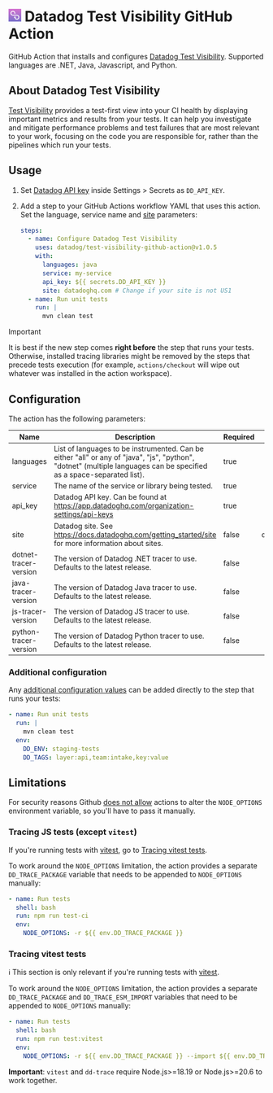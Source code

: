 # <img height="25" src="logos/test_visibility_logo.png" />  Datadog Test Visibility GitHub Action

GitHub Action that installs and configures [Datadog Test Visibility](https://docs.datadoghq.com/tests/). 
Supported languages are .NET, Java, Javascript, and Python.

## About Datadog Test Visibility

[Test Visibility](https://docs.datadoghq.com/tests/) provides a test-first view into your CI health by displaying important metrics and results from your tests. 
It can help you investigate and mitigate performance problems and test failures that are most relevant to your work, focusing on the code you are responsible for, rather than the pipelines which run your tests.

## Usage

1. Set [Datadog API key](https://app.datadoghq.com/organization-settings/api-keys) inside Settings > Secrets as `DD_API_KEY`.
2. Add a step to your GitHub Actions workflow YAML that uses this action. Set the language, service name and [site](https://docs.datadoghq.com/getting_started/site/) parameters: 

   ```yaml
   steps:
     - name: Configure Datadog Test Visibility
       uses: datadog/test-visibility-github-action@v1.0.5
       with:
         languages: java
         service: my-service
         api_key: ${{ secrets.DD_API_KEY }}
         site: datadoghq.com # Change if your site is not US1
     - name: Run unit tests
       run: |
         mvn clean test
   ```

> [!IMPORTANT]  
> It is best if the new step comes __right before__ the step that runs your tests.
> Otherwise, installed tracing libraries might be removed by the steps that precede tests execution 
> (for example, `actions/checkout` will wipe out whatever was installed in the action workspace).

## Configuration

The action has the following parameters:

| Name | Description | Required | Default |
| ---- | ----------- | -------- | ------- |
 | languages | List of languages to be instrumented. Can be either "all" or any of "java", "js", "python", "dotnet" (multiple languages can be specified as a space-separated list). | true | |
 | service | The name of the service or library being tested. | true | |
 | api_key | Datadog API key. Can be found at https://app.datadoghq.com/organization-settings/api-keys | true | |
 | site | Datadog site. See https://docs.datadoghq.com/getting_started/site for more information about sites. | false | datadoghq.com |
 | dotnet-tracer-version | The version of Datadog .NET tracer to use. Defaults to the latest release. | false | |
 | java-tracer-version | The version of Datadog Java tracer to use. Defaults to the latest release. | false | |
 | js-tracer-version | The version of Datadog JS tracer to use. Defaults to the latest release. | false | |
 | python-tracer-version | The version of Datadog Python tracer to use. Defaults to the latest release. | false | |

### Additional configuration

Any [additional configuration values](https://docs.datadoghq.com/tracing/trace_collection/library_config/) can be added directly to the step that runs your tests:

```yaml
- name: Run unit tests
  run: |
    mvn clean test
  env:
    DD_ENV: staging-tests
    DD_TAGS: layer:api,team:intake,key:value
```

## Limitations

For security reasons Github [does not allow](https://github.blog/changelog/2023-10-05-github-actions-node_options-is-now-restricted-from-github_env/) actions to alter the `NODE_OPTIONS` environment variable, so you'll have to pass it manually.

### Tracing JS tests (except `vitest`)

If you're running tests with [vitest](https://github.com/vitest-dev/vitest), go to [Tracing vitest tests](#tracing-vitest-tests).

To work around the `NODE_OPTIONS` limitation, the action provides a separate `DD_TRACE_PACKAGE` variable that needs to be appended to `NODE_OPTIONS` manually:

```yaml
- name: Run tests
  shell: bash
  run: npm run test-ci
  env:
    NODE_OPTIONS: -r ${{ env.DD_TRACE_PACKAGE }}
```

### Tracing vitest tests

ℹ️ This section is only relevant if you're running tests with [vitest](https://github.com/vitest-dev/vitest).

To work around the `NODE_OPTIONS` limitation, the action provides a separate `DD_TRACE_PACKAGE` and `DD_TRACE_ESM_IMPORT` variables that need to be appended to `NODE_OPTIONS` manually:

```yaml
- name: Run tests
  shell: bash
  run: npm run test:vitest
  env:
    NODE_OPTIONS: -r ${{ env.DD_TRACE_PACKAGE }} --import ${{ env.DD_TRACE_ESM_IMPORT }}
```

**Important**: `vitest` and `dd-trace` require Node.js>=18.19 or Node.js>=20.6 to work together.
